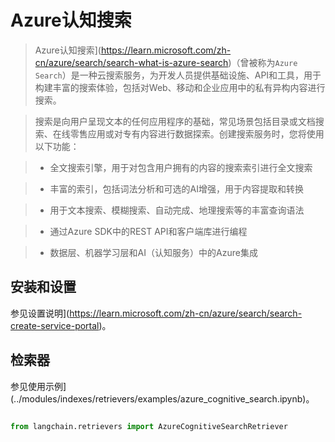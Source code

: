 # Azure认知搜索



>Azure认知搜索](https://learn.microsoft.com/zh-cn/azure/search/search-what-is-azure-search)（曾被称为`Azure Search`）是一种云搜索服务，为开发人员提供基础设施、API和工具，用于构建丰富的搜索体验，包括对Web、移动和企业应用中的私有异构内容进行搜索。



>搜索是向用户呈现文本的任何应用程序的基础，常见场景包括目录或文档搜索、在线零售应用或对专有内容进行数据探索。创建搜索服务时，您将使用以下功能：

>- 全文搜索引擎，用于对包含用户拥有的内容的搜索索引进行全文搜索

>- 丰富的索引，包括词法分析和可选的AI增强，用于内容提取和转换

>- 用于文本搜索、模糊搜索、自动完成、地理搜索等的丰富查询语法

>- 通过Azure SDK中的REST API和客户端库进行编程

>- 数据层、机器学习层和AI（认知服务）中的Azure集成





## 安装和设置



参见设置说明](https://learn.microsoft.com/zh-cn/azure/search/search-create-service-portal)。





## 检索器



参见使用示例](../modules/indexes/retrievers/examples/azure_cognitive_search.ipynb)。



```python

from langchain.retrievers import AzureCognitiveSearchRetriever

```

